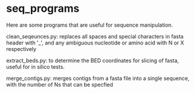 # seq_programs

Here are some programs that are useful for sequence manipulation.

clean_seqeunces.py: replaces all spaces and special characters in fasta header with '_', and any ambiguous nucleotide or amino acid with N or X respectively

extract_beds.py: to determine the BED coordinates for slicing of fasta, useful for in silico tests.

merge_contigs.py: merges contigs from a fasta file into a single sequence, with the number of Ns that can be specfied
